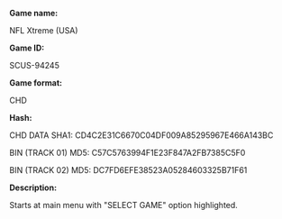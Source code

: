 **Game name:**

NFL Xtreme (USA)

**Game ID:**

SCUS-94245

**Game format:**

CHD

**Hash:**

CHD DATA SHA1: CD4C2E31C6670C04DF009A85295967E466A143BC

BIN (TRACK 01) MD5: C57C5763994F1E23F847A2FB7385C5F0

BIN (TRACK 02) MD5: DC7FD6EFE38523A05284603325B71F61

**Description:**

Starts at main menu with "SELECT GAME" option highlighted.
